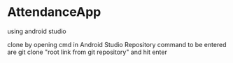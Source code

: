 # AttendanceApp
using android studio

clone by opening cmd in Android Studio Repository
command to be entered are git clone "root link from git repository" and hit enter
